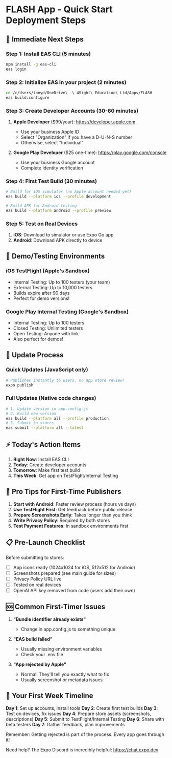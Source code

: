 # FLASH App - Quick Start Deployment Steps

## 🚀 Immediate Next Steps

### Step 1: Install EAS CLI (5 minutes)
```bash
npm install -g eas-cli
eas login
```

### Step 2: Initialize EAS in your project (2 minutes)
```bash
cd /c/Users/tonyd/OneDrive\ -\ 4Sight\ Education\ Ltd/Apps/FLASH
eas build:configure
```

### Step 3: Create Developer Accounts (30-60 minutes)
1. **Apple Developer** ($99/year): https://developer.apple.com
   - Use your business Apple ID
   - Select "Organization" if you have a D-U-N-S number
   - Otherwise, select "Individual"

2. **Google Play Developer** ($25 one-time): https://play.google.com/console
   - Use your business Google account
   - Complete identity verification

### Step 4: First Test Build (30 minutes)
```bash
# Build for iOS simulator (no Apple account needed yet)
eas build --platform ios --profile development

# Build APK for Android testing
eas build --platform android --profile preview
```

### Step 5: Test on Real Devices
1. **iOS**: Download to simulator or use Expo Go app
2. **Android**: Download APK directly to device

## 📱 Demo/Testing Environments

### iOS TestFlight (Apple's Sandbox)
- Internal Testing: Up to 100 testers (your team)
- External Testing: Up to 10,000 testers
- Builds expire after 90 days
- Perfect for demo versions!

### Google Play Internal Testing (Google's Sandbox)
- Internal Testing: Up to 100 testers
- Closed Testing: Unlimited testers
- Open Testing: Anyone with link
- Also perfect for demos!

## 🔄 Update Process

### Quick Updates (JavaScript only)
```bash
# Publishes instantly to users, no app store review!
expo publish
```

### Full Updates (Native code changes)
```bash
# 1. Update version in app.config.js
# 2. Build new version
eas build --platform all --profile production
# 3. Submit to stores
eas submit --platform all --latest
```

## ⚡ Today's Action Items

1. **Right Now**: Install EAS CLI
2. **Today**: Create developer accounts
3. **Tomorrow**: Make first test build
4. **This Week**: Get app on TestFlight/Internal Testing

## 🎯 Pro Tips for First-Time Publishers

1. **Start with Android**: Faster review process (hours vs days)
2. **Use TestFlight First**: Get feedback before public release
3. **Prepare Screenshots Early**: Takes longer than you think
4. **Write Privacy Policy**: Required by both stores
5. **Test Payment Features**: In sandbox environments first

## 📋 Pre-Launch Checklist

Before submitting to stores:
- [ ] App icons ready (1024x1024 for iOS, 512x512 for Android)
- [ ] Screenshots prepared (see main guide for sizes)
- [ ] Privacy Policy URL live
- [ ] Tested on real devices
- [ ] OpenAI API key removed from code (users add their own)

## 🆘 Common First-Timer Issues

1. **"Bundle identifier already exists"**
   - Change in app.config.js to something unique

2. **"EAS build failed"**
   - Usually missing environment variables
   - Check your .env file

3. **"App rejected by Apple"**
   - Normal! They'll tell you exactly what to fix
   - Usually screenshot or metadata issues

## 🎉 Your First Week Timeline

**Day 1**: Set up accounts, install tools
**Day 2**: Create first test builds
**Day 3**: Test on devices, fix issues
**Day 4**: Prepare store assets (screenshots, descriptions)
**Day 5**: Submit to TestFlight/Internal Testing
**Day 6**: Share with beta testers
**Day 7**: Gather feedback, plan improvements

Remember: Getting rejected is part of the process. Every app goes through it!

Need help? The Expo Discord is incredibly helpful: https://chat.expo.dev 